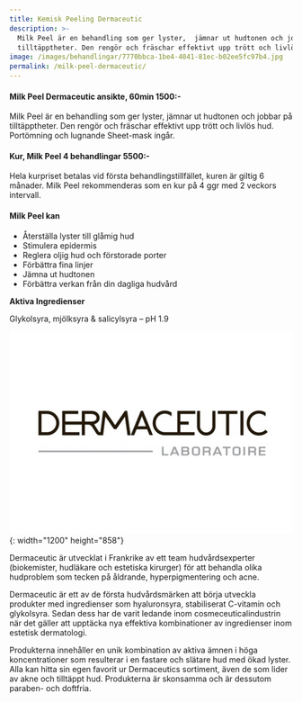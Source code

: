 ```yaml
---
title: Kemisk Peeling Dermaceutic
description: >-
  Milk Peel är en behandling som ger lyster,  jämnar ut hudtonen och jobbar på
  tilltäpptheter. Den rengör och fräschar effektivt upp trött och livlös hud.
image: /images/behandlingar/7770bbca-1be4-4041-81ec-b02ee5fc97b4.jpg
permalink: /milk-peel-dermaceutic/
---
```

#### Milk Peel Dermaceutic ansikte, 60min 1500:-

Milk Peel är en behandling som ger lyster, jämnar ut hudtonen och jobbar p&aring; tilltäpptheter. Den rengör och fräschar effektivt upp trött och livlös hud. Portömning och lugnande Sheet-mask ing&aring;r.

#### Kur, Milk Peel 4 behandlingar 5500:-

Hela kurpriset betalas vid första behandlingstillfället, kuren är giltig 6 m&aring;nader. Milk Peel rekommenderas som en kur p&aring; 4 ggr med 2 veckors intervall.

#### Milk Peel kan

* Återställa lyster till gl&aring;mig hud
* Stimulera epidermis
* Reglera oljig hud och förstorade porter
* Förbättra fina linjer
* Jämna ut hudtonen
* Förbättra verkan fr&aring;n din dagliga hudv&aring;rd

**Aktiva Ingredienser**

Glykolsyra, mjölksyra & salicylsyra – pH 1.9

![](/images/behandlingar/7770bbca-1be4-4041-81ec-b02ee5fc97b4.jpg){: width="1200" height="858"}

Dermaceutic är utvecklat i Frankrike av ett team hudv&aring;rdsexperter (biokemister, hudläkare och estetiska kirurger) för att behandla olika hudproblem som tecken p&aring; &aring;ldrande, hyperpigmentering och acne.

Dermaceutic är ett av de första hudv&aring;rdsmärken att börja utveckla produkter med ingredienser som hyaluronsyra, stabiliserat C-vitamin och glykolsyra. Sedan dess har de varit ledande inom cosmeceuticalindustrin när det gäller att upptäcka nya effektiva kombinationer av ingredienser inom estetisk dermatologi.

Produkterna inneh&aring;ller en unik kombination av aktiva ämnen i höga koncentrationer som resulterar i en fastare och slätare hud med ökad lyster. Alla kan hitta sin egen favorit ur Dermaceutics sortiment, även de som lider av akne och tilltäppt hud. Produkterna är skonsamma och är dessutom paraben- och doftfria.